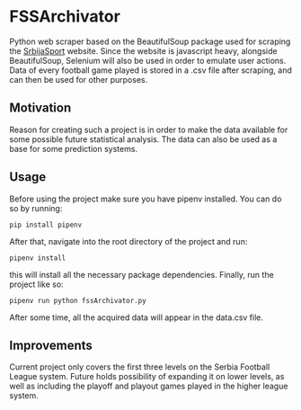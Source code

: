 # FSSArchivator

Python web scraper based on the BeautifulSoup package used for scraping the [SrbijaSport](https://srbijasport.net) website. Since the website is javascript heavy, alongside BeautifulSoup, Selenium will also be used in order to emulate user actions. Data of every football game played is stored in a .csv file after scraping, and can then be used for other purposes.

## Motivation

Reason for creating such a project is in order to make the data available for some possible future statistical analysis. The data can also be used as a base for some prediction systems.

## Usage

Before using the project make sure you have pipenv installed. You can do so by running:

```
pip install pipenv
```

After that, navigate into the root directory of the project and run:

```
pipenv install
```

this will install all the necessary package dependencies. Finally, run the project like so:

```
pipenv run python fssArchivator.py
```

After some time, all the acquired data will appear in the data.csv file.

## Improvements

Current project only covers the first three levels on the Serbia Football League system. Future holds possibility of expanding it on lower levels, as well as including the playoff and playout games played in the higher league system.
